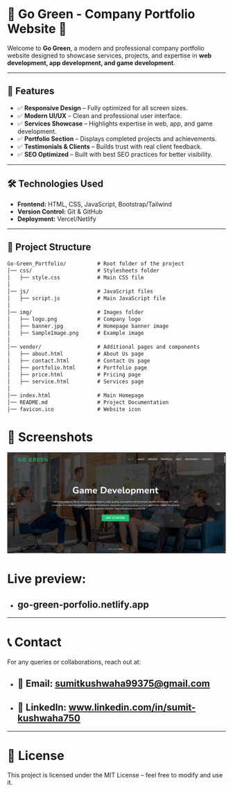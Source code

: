 

# 🌿 Go Green - Company Portfolio Website 🚀

Welcome to **Go Green**, a modern and professional company portfolio website designed to showcase services, projects, and expertise in **web development, app development, and game development**.

---

## 📌 Features

- ✅ **Responsive Design** – Fully optimized for all screen sizes.  
- ✅ **Modern UI/UX** – Clean and professional user interface.  
- ✅ **Services Showcase** – Highlights expertise in web, app, and game development.  
- ✅ **Portfolio Section** – Displays completed projects and achievements.  
- ✅ **Testimonials & Clients** – Builds trust with real client feedback.  
- ✅ **SEO Optimized** – Built with best SEO practices for better visibility.  

---

## 🛠️ Technologies Used

- **Frontend:** HTML, CSS, JavaScript, Bootstrap/Tailwind  
- **Version Control:** Git & GitHub  
- **Deployment:** Vercel/Netlify  

---

## 📂 Project Structure

```plaintext
Go-Green_Portfolio/          # Root folder of the project
│── css/                     # Stylesheets folder
│   ├── style.css            # Main CSS file
│        
│── js/                      # JavaScript files
│   ├── script.js            # Main JavaScript file
│   
│── img/                     # Images folder         
│   ├── logo.png             # Company logo
│   ├── banner.jpg           # Homepage banner image
│   ├── SampleImage.png      # Example image
│
│── vendor/                  # Additional pages and components
│   ├── about.html           # About Us page
│   ├── contact.html         # Contact Us page
│   ├── portfolio.html       # Portfolio page
│   ├── price.html           # Pricing page
│   ├── service.html         # Services page
│
│── index.html               # Main Homepage
│── README.md                # Project Documentation
│── favicon.ico              # Website icon
```



# 📸 Screenshots

![Sample Image](img/SampleImage.png)

# Live preview:
- ## go-green-porfolio.netlify.app

---
# 📞 Contact
For any queries or collaborations, reach out at:
- ## 📧 Email: sumitkushwaha99375@gmail.com
- ## 📱 LinkedIn: www.linkedin.com/in/sumit-kushwaha750
---
# 📜 License
This project is licensed under the MIT License – feel free to modify and use it.










